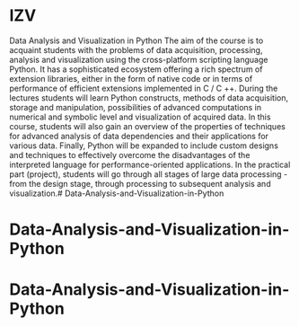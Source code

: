 # IZV
Data Analysis and Visualization in Python
The aim of the course is to acquaint students with the problems of data acquisition, processing, analysis and visualization using the cross-platform scripting language Python. It has a sophisticated ecosystem offering a rich spectrum of extension libraries, either in the form of native code or in terms of performance of efficient extensions implemented in C / C ++.
During the lectures students will learn Python constructs, methods of data acquisition, storage and manipulation, possibilities of advanced computations in numerical and symbolic level and visualization of acquired data. In this course, students will also gain an overview of the properties of techniques for advanced analysis of data dependencies and their applications for various data. Finally, Python will be expanded to include custom designs and techniques to effectively overcome the disadvantages of the interpreted language for performance-oriented applications. In the practical part (project), students will go through all stages of large data processing - from the design stage, through processing to subsequent analysis and visualization.# Data-Analysis-and-Visualization-in-Python
# Data-Analysis-and-Visualization-in-Python
# Data-Analysis-and-Visualization-in-Python
